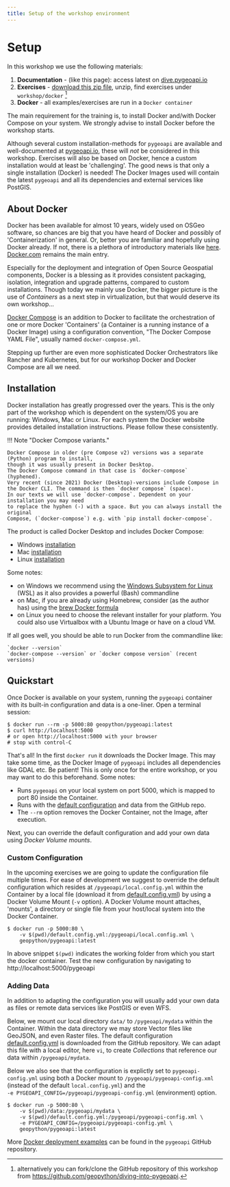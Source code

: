 ```yaml
---
title: Setup of the workshop environment
---
```


# Setup
 
In this workshop we use the following materials:

1. **Documentation** - (like this page): access latest on [dive.pygeoapi.io](https://dive.pygeoapi.io)
1. **Exercises** - [download this zip file](https://github.com/geopython/diving-into-pygeoapi/archive/refs/heads/main.zip), unzip, find exercises under `workshop/docker` [^1]
1. **Docker** - all examples/exercises are run in a `Docker container` 

[^1]: alternatively you can fork/clone the GitHub repository of this workshop from https://github.com/geopython/diving-into-pygeoapi.

The main requirement for the training is, to install Docker and/with Docker Compose on your system.
We strongly advise to install Docker before the workshop starts.

Although several custom installation-methods for `pygeoapi` are available and well-documented 
at [pygeoapi.io](https://pygeoapi.io), these will *not* be considered in this workshop. 
Exercises will also be based on Docker, hence a custom installation would at least be 'challenging'. 
The good news is that only a single installation (Docker) is needed! The Docker Images used
will contain the latest `pygeoapi` and all its dependencies and external services like PostGIS.

## About Docker

Docker has been available for almost 10 years, widely used on OSGeo software, so chances are big that you have
heard of Docker and possibly of 'Containerization' in general. Or, better you are familiar and hopefully using Docker already.
If not, there is a plethora of introductory materials like [here](https://www.ibm.com/in-en/cloud/learn/docker).
[Docker.com](https://www.docker.com/) remains the main entry.

Especially for the deployment and integration of Open Source Geospatial components, Docker
is a blessing as it provides consistent packaging, isolation, integration and upgrade patterns, compared
to custom installations. Though today we mainly use Docker, the bigger picture is the use of *Containers* as a next step
in virtualization, but that would deserve its own workshop...

[Docker Compose](https://docs.docker.com/compose/) is an addition to Docker to facilitate 
the orchestration of one or more Docker 'Containers' (a Container is a running instance of a Docker Image) 
using a configuration convention, "The Docker Compose YAML File", usually named `docker-compose.yml`.

Stepping up further are even more sophisticated Docker Orchestrators like Rancher and Kubernetes, but for
our workshop Docker and Docker Compose are all we need.

## Installation

Docker installation has greatly progressed over the years. This is the only part of the workshop
which is dependent on the system/OS you are running: Windows, Mac or Linux. For each
system the Docker website provides detailed installation instructions. Please follow these consistently.

!!! Note "Docker Compose variants."

    Docker Compose in older (pre Compose v2) versions was a separate (Python) program to install,
    though it was usually present in Docker Desktop. 
    The Docker Compose command in that case is `docker-compose` (hyphened).
    Very recent (since 2021) Docker (Desktop)-versions include Compose in the Docker CLI. The command is then `docker compose` (space).
    In our texts we will use `docker-compose`. Dependent on your installation you may need
    to replace the hyphen (-) with a space. But you can always install the original
    Compose, (`docker-compose`) e.g. with `pip install docker-compose`.

The product is called Docker Desktop and includes Docker Compose:

* Windows [installation](https://docs.docker.com/desktop/install/windows-install/)
* Mac [installation](https://docs.docker.com/desktop/install/mac-install/)
* Linux [installation](https://docs.docker.com/desktop/install/linux-install/)

Some notes:

* on Windows we recommend using the [Windows Subsystem for Linux](https://docs.microsoft.com/en-us/windows/wsl/) (WSL) as it also provides a powerful (Bash) commandline
* on Mac, if you are already using Homebrew, consider (as the author has) using the [brew Docker formula](https://formulae.brew.sh/formula/docker)
* on Linux you need to choose the relevant installer for your platform. You could also use Virtualbox with a Ubuntu Image or have on a cloud VM.

If all goes well, you should be able to run Docker from the commandline like:

```
`docker --version`
`docker-compose --version` or `docker compose version` (recent versions)
```

## Quickstart

Once Docker is available on your system, running the `pygeoapi` container with its built-in configuration and 
data is a one-liner. Open a terminal session:

<div class="termy">

```console
$ docker run --rm -p 5000:80 geopython/pygeoapi:latest
$ curl http://localhost:5000
# or open http://localhost:5000 with your browser
# stop with control-C
```

</div>

That's all! In the first `docker run` it downloads the Docker Image. 
This may take some time, as the Docker Image of `pygeoapi` includes all 
dependencies like GDAL etc. Be patient! This is only once for the entire workshop, or
you may want to do this beforehand. Some notes:


* Runs `pygeoapi` on your local system on port 5000, which is mapped to port 80 inside the Container. 
* Runs with the [default configuration](https://github.com/geopython/pygeoapi/blob/master/docker/default.config.yml) and data from the GitHub repo.
* The `--rm` option removes the Docker Container, not the Image, after execution.

Next, you can override the default configuration and add your own data using *Docker Volume mounts*.

### Custom Configuration

In the upcoming exercises we are going to update the configuration file multiple times.
For ease of development we suggest to override the default configuration which resides at `/pygeoapi/local.config.yml` within the Container 
by a local file (download it from [default.config.yml](https://github.com/geopython/pygeoapi/blob/master/docker/default.config.yml)) 
by using a Docker Volume Mount (`-v` option). A Docker Volume mount attaches, 'mounts', a 
directory or single file from your host/local system into the Docker Container.

<div class="termy">

```console
$ docker run -p 5000:80 \
    -v $(pwd)/default.config.yml:/pygeoapi/local.config.xml \
    geopython/pygeoapi:latest
```

</div>

In above snippet `$(pwd)` indicates the working folder from which you start the docker container. Test the new configuration by navigating to http://localhost:5000/pygeoapi

### Adding Data

In addition to adapting the configuration you will usually add your own data as files or
remote data services like PostGIS or even WFS.

Below, we mount our local directory `data/` to `/pygeoapi/mydata` within the Container.
Within the data directory we may store Vector files like GeoJSON, and even Raster files.
The default configuration [default.config.yml](https://github.com/geopython/pygeoapi/blob/master/docker/default.config.yml) is downloaded from the GitHub repository.
We can adapt this file with a local editor, here `vi`, to create *Collections* that reference our
data within `/pygeoapi/mydata`.

Below we also see that the configuration is explictly set to `pygeoapi-config.yml` using both a Docker mount to
`/pygeoapi/pygeoapi-config.xml` (instead of the default `local.config.yml`) and the  
`-e PYGEOAPI_CONFIG=/pygeoapi/pygeoapi-config.yml` (environment) option.

<div class="termy">

```console
$ docker run -p 5000:80 \
    -v $(pwd)/data:/pygeoapi/mydata \
    -v $(pwd)/default.config.yml:/pygeoapi/pygeoapi-config.xml \
    -e PYGEOAPI_CONFIG=/pygeoapi/pygeoapi-config.yml \
    geopython/pygeoapi:latest
```

</div>

More [Docker deployment examples](https://github.com/geopython/pygeoapi/tree/master/docker/examples) can be found in the `pygeoapi` GitHub repository.
